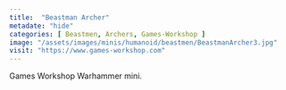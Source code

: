 ```yaml
---
title:  "Beastman Archer"
metadate: "hide"
categories: [ Beastmen, Archers, Games-Workshop ]
image: "/assets/images/minis/humanoid/beastmen/BeastmanArcher3.jpg"
visit: "https://www.games-workshop.com"
---
```

Games Workshop Warhammer mini.